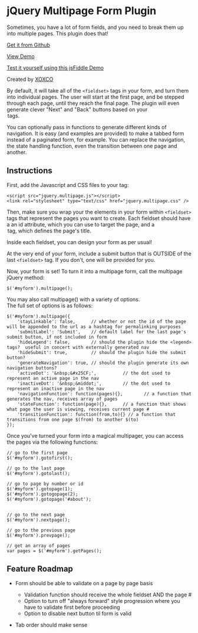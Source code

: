 # jQuery Multipage Form Plugin

Sometimes, you have a lot of form fields, and you need
to break them up into multiple pages.  This plugin does that!

[Get it from Github](https://github.com/xoxco/jQuery-multipage-form)

[View Demo](http://xoxco.com/projects/code/multipage/)

[Test it yourself using this jsFiddle Demo](http://jsfiddle.net/eJKQn/)

Created by [XOXCO](http://xoxco.com)


By default, it will take all of the `<fieldset>` tags in your form,
and turn them into individual pages.  The user will start at
the first page, and be stepped through each page, until they
reach the final page.  The plugin will even generate clever 
"Next" and "Back" buttons based on your <legend> tags.

You can optionally pass in functions to generate different kinds
of navigation.  It is easy (and examples are provided) to make
a tabbed form instead of a paginated form, for example.  You can
replace the navigation, the state handling function, even the
transition between one page and another.

## Instructions

First, add the Javascript and CSS files to your <head> tag:

	<script src="jquery.multipage.js"></script>
	<link rel="stylesheet" type="text/css" href="jquery.multipage.css" />

Then, make sure you wrap your the elements in your form within `<fieldset>` tags
that represent the pages you want to create.  Each fieldset should have a
an id attribute, which you can use to target the page, and a <legend> tag,
which defines the page's title.

Inside each fieldset, you can design your form as per usual!

At the very end of your form, include a submit button that is OUTSIDE
of the last `<fieldset>` tag.  If you don't, one will be provided for you.


Now, your form is set!  To turn it into a multipage form, call the multipage 
jQuery method:

	$('#myform').multipage();

You may also call multipage() with a variety of options.  
The full set of options is as follows:

	$('#myform').multipage({
		'stayLinkable': false, 		// whether or not the id of the page will be appended to the url as a hashtag for permalinking purposes
		'submitLabel': 'Submit',	// default label for the last page's submit button, if not included in form
		'hideLegend': false, 		// should the plugin hide the <legend> tags?  useful in concert with externally generated nav
		'hideSubmit': true, 		// should the plugin hide the submit button?
		'generateNavigation': true,	// should the plugin generate its own navigation buttons?
		'activeDot': '&nbsp;&#x25CF;',			// the dot used to represent an active page in the nav
		'inactiveDot': '&nbsp;&middot;',		// the dot used to represent an inactive page in the nav
		'navigationFunction': function(pages){},		// a function that generates the nav, receives array of pages
		'stateFunction': function(page){},		// a function that shows what page the user is viewing, receives current page #
		'transitionFunction': function(from,to){} // a function that transitions from one page $(from) to another $(to)
	});


Once you've turned your form into a magical multipager, you can 
access the pages via the following functions:

	// go to the first page
	$('#myform').gotofirst();

	// go to the last page
	$('#myform').gotolast();

	// go to page by number or id
	$('#myform').gotopage(1);
	$('#myform').gotogopage(2);
	$('#myform').gotopage('#about');


	// go to the next page
	$('#myform').nextpage();

	// go to the previous page
	$('#myform').prevpage();

	// get an array of pages
	var pages = $('#myform').getPages();


## Feature Roadmap

* Form should be able to validate on a page by page basis
	* Validation function should receive the whole fieldset AND the page #
	* Option to turn off "always forward" style progression where you have to validate first before proceeding	
	* Option to disable next button til form is valid
	
* Tab order should make sense

